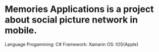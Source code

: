 # Memories Applications is a project about social picture network in mobile.
Language Progamming: C#
Framework: Xamarin
OS: IOS(Apple)
